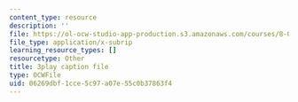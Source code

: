 ```yaml
---
content_type: resource
description: ''
file: https://ol-ocw-studio-app-production.s3.amazonaws.com/courses/8-01sc-classical-mechanics-fall-2016/06269dbf1cce5c97a07e55c0b37863f4_3V5y9uq5au0.vtt
file_type: application/x-subrip
learning_resource_types: []
resourcetype: Other
title: 3play caption file
type: OCWFile
uid: 06269dbf-1cce-5c97-a07e-55c0b37863f4
---
```

